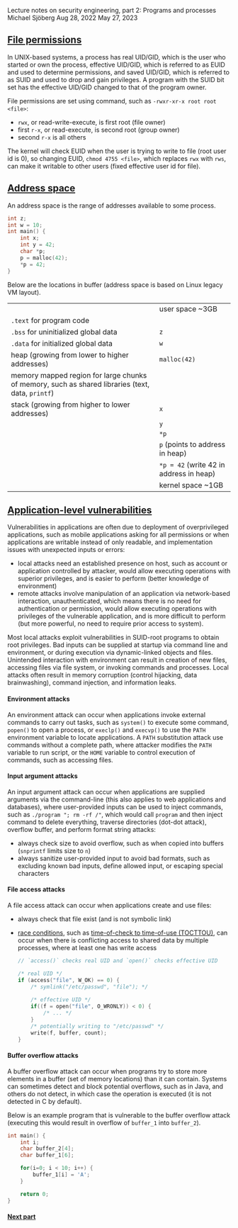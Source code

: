 Lecture notes on security engineering, part 2: Programs and processes
Michael Sjöberg
Aug 28, 2022
May 27, 2023

## <a name="1" class="anchor"></a> [File permissions](#1)

In UNIX-based systems, a process has real UID/GID, which is the user who started or own the process, effective UID/GID, which is referred to as EUID and used to determine permissions, and saved UID/GID, which is referred to as SUID and used to drop and gain privileges. A program with the SUID bit set has the effective UID/GID changed to that of the program owner.

File permissions are set using command, such as `-rwxr-xr-x root root <file>`:

- `rwx`, or read-write-execute, is first root (file owner)
- first ``r-x``, or read-execute, is second root (group owner)
- second ``r-x`` is all others

The kernel will check EUID when the user is trying to write to file (root user id is 0), so changing EUID, `chmod 4755 <file>`, which replaces ``rwx`` with ``rws``, can make it writable to other users (fixed effective user id for file).

## <a name="2" class="anchor"></a> [Address space](#2)

An address space is the range of addresses available to some process.

```c
int z;
int w = 10;
int main() {
    int x;
    int y = 42;
    char *p;
    p = malloc(42);
    *p = 42;
}
```

Below are the locations in buffer (address space is based on Linux legacy VM layout).

|     |     |
| :-- | --- |
| | user space ~3GB |
| `.text` for program code | |
| `.bss` for uninitialized global data | `z` |
| `.data` for initialized global data | `w` |
| heap (growing from lower to higher addresses) | `malloc(42)` |
| memory mapped region for large chunks of memory, such as shared libraries (text, data, `printf`) | |
| stack (growing from higher to lower addresses) | `x` |
| | `y`  |
| | `*p` |
| | `p` (points to address in heap) |
| | `*p = 42` (write 42 in address in heap) |
| | kernel space ~1GB |

## <a name="3" class="anchor"></a> [Application-level vulnerabilities](#3)

Vulnerabilities in applications are often due to deployment of overprivileged applications, such as mobile applications asking for all permissions or when applications are writable instead of only readable, and implementation issues with unexpected inputs or errors:

- local attacks need an established presence on host, such as account or application controlled by attacker, would allow executing operations with superior privileges, and is easier to perform (better knowledge of environment)
- remote attacks involve manipulation of an application via network-based interaction, unauthenticated, which means there is no need for authentication or permission, would allow executing operations with privileges of the vulnerable application, and is more difficult to perform (but more powerful, no need to require prior access to system).

Most local attacks exploit vulnerabilities in SUID-root programs to obtain root privileges. Bad inputs can be supplied at startup via command line and environment, or during execution via dynamic-linked objects and files. Unintended interaction with environment can result in creation of new files, accessing files via file system, or invoking commands and processes. Local attacks often result in memory corruption (control hijacking, data brainwashing), command injection, and information leaks.

#### Environment attacks

An environment attack can occur when applications invoke external commands to carry out tasks, such as `system()` to execute some command, `popen()` to open a process, or `execlp()` and `execvp()` to use the `PATH` environment variable to locate applications. A `PATH` substitution attack use commands without a complete path, where attacker modifies the `PATH` variable to run script, or the `HOME` variable to control execution of commands, such as accessing files.

#### Input argument attacks

An input argument attack can occur when applications are supplied arguments via the command-line (this also applies to web applications and databases), where user-provided inputs can be used to inject commands, such as `./program "; rm -rf /"`, which would call `program` and then inject command to delete everything, traverse directories (dot-dot attack), overflow buffer, and perform format string attacks:

- always check size to avoid overflow, such as when copied into buffers (`snprintf` limits size to `n`)
- always sanitize user-provided input to avoid bad formats, such as excluding known bad inputs, define allowed input, or escaping special characters

#### File access attacks

A file access attack can occur when applications create and use files: 

- always check that file exist (and is not symbolic link)
- [race conditions](https://en.wikipedia.org/wiki/Race_condition), such as [time-of-check to time-of-use (TOCTTOU)](https://en.wikipedia.org/wiki/Time-of-check_to_time-of-use), can occur when there is conflicting access to shared data by multiple processes, where at least one has write access

    ```c
    // `access()` checks real UID and `open()` checks effective UID

    /* real UID */
    if (access("file", W_OK) == 0) {
        /* symlink("/etc/passwd", "file"); */
        
        /* effective UID */
        if((f = open("file", O_WRONLY)) < 0) {
            /* ... */
        }
        /* potentially writing to "/etc/passwd" */
        write(f, buffer, count);
    }
    ```

#### Buffer overflow attacks

A buffer overflow attack can occur when programs try to store more elements in a buffer (set of memory locations) than it can contain. Systems can sometimes detect and block potential overflows, such as in Java, and others do not detect, in which case the operation is executed (it is not detected in C by default).

Below is an example program that is vulnerable to the buffer overflow attack (executing this would result in overflow of `buffer_1` into `buffer_2`).
    
```c
int main() {
    int i;
    char buffer_2[4];
    char buffer_1[6];

    for(i=0; i < 10; i++) {
        buffer_1[i] = 'A';
    }

    return 0;
}
```

#### [Next part](lecture-notes-on-security-engineering-part-3)

